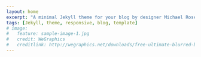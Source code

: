 ```yaml
---
layout: home
excerpt: "A minimal Jekyll theme for your blog by designer Michael Rose."
tags: [Jekyll, theme, responsive, blog, template]
# image:
#   feature: sample-image-1.jpg
#   credit: WeGraphics
#   creditlink: http://wegraphics.net/downloads/free-ultimate-blurred-background-pack/
---
```

